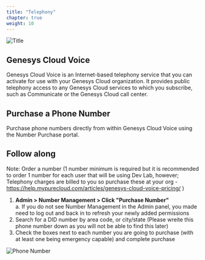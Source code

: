 ```yaml
---
title: "Telephony"
chapter: true
weight: 10
---
```


![Title](/images/Telephony2-768x300.jpg) 


## Genesys Cloud Voice
Genesys Cloud Voice is an Internet-based telephony service that you can activate for use with your Genesys Cloud organization. It provides public telephony access to any Genesys Cloud services to which you subscribe, such as Communicate or the Genesys Cloud call center. 


## Purchase a Phone Number

Purchase phone numbers directly from within Genesys Cloud Voice using the Number Purchase portal.

## Follow along
Note: Order a number (1 number minimum is required but it is recommended to order 1 number for each user that will be using Dev Lab, however; Telephony charges are billed to you so purchase these at your org - https://help.mypurecloud.com/articles/genesys-cloud-voice-pricing/ ) 
1.	**Admin > Number Management > Click "Purchase Number"** <br>
a.	If you do not see Number Management in the Admin panel, you made need to log out and back in to refresh your newly added permissions
2.	Search for a DID number by area code, or city/state (Please wreite this phone number down as you will not be able to find this later)
3.	Check the boxes next to each number you are going to purchase (with at least one being emergency capable) and complete purchase

![Phone Number](/images/PhoneNumber.jpg)